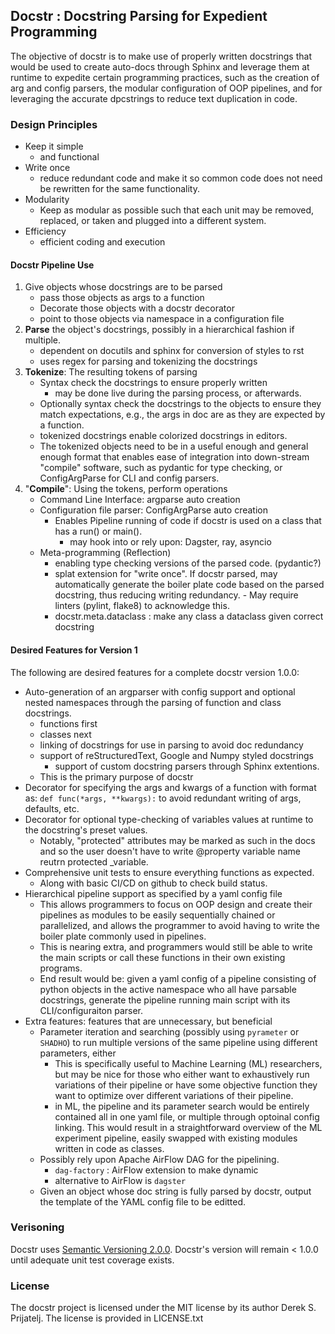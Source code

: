 ## Docstr : Docstring Parsing for Expedient Programming

The objective of docstr is to make use of properly written docstrings that would be used to create auto-docs through Sphinx and leverage them at runtime to expedite certain programming practices, such as the creation of arg and config parsers, the modular configuration of OOP pipelines, and for leveraging the accurate dpcstrings to reduce text duplication in code.

### Design Principles

- Keep it simple
    - and functional
- Write once
    - reduce redundant code and make it so common code does not need be rewritten for the same functionality.
- Modularity
    - Keep as modular as possible such that each unit may be removed, replaced, or taken and plugged into a different system.
- Efficiency
    - efficient coding and execution

#### Docstr Pipeline Use

1. Give objects whose docstrings are to be parsed
    - pass those objects as args to a function
    - Decorate those objects with a docstr decorator
    - point to those objects via namespace in a configuration file
2. **Parse** the object's docstrings, possibly in a hierarchical fashion if multiple.
    - dependent on docutils and sphinx for conversion of styles to rst
    - uses regex for parsing and tokenizing the docstrings
3. **Tokenize**: The resulting tokens of parsing
    - Syntax check the docstrings to ensure properly written
        - may be done live during the parsing process, or afterwards.
    - Optionally syntax check the docstrings to the objects to ensure they match expectations, e.g., the args in doc are as they are expected by a function.
    - tokenized docstrings enable colorized docstrings in editors.
    - The tokenized objects need to be in a useful enough and general enough format that enables ease of integration into down-stream "compile" software, such as pydantic for type checking, or ConfigArgParse for CLI and config parsers.
4. "**Compile**": Using the tokens, perform operations
    - Command Line Interface: argparse auto creation
    - Configuration file parser: ConfigArgParse auto creation
        - Enables Pipeline running of code if docstr is used on a class that has a run() or main().
            - may hook into or rely upon: Dagster, ray, asyncio
    - Meta-programming (Reflection)
        - enabling type checking versions of the parsed code. (pydantic?)
        - splat extension for "write once".
            If docstr parsed, may automatically generate the boiler plate code based on the parsed docstring, thus reducing writing redundancy.
                - May require linters (pylint, flake8) to acknowledge this.
        - docstr.meta.dataclass : make any class a dataclass given correct docstring

#### Desired Features for Version 1

The following are desired features for a complete docstr version 1.0.0:

- Auto-generation of an argparser with config support and optional nested namespaces through the parsing of function and class docstrings.
    - functions first
    - classes next
    - linking of docstrings for use in parsing to avoid doc redundancy
    - support of reStructuredText, Google and Numpy styled docstrings
        - support of custom docstring parsers through Sphinx extentions.
    - This is the primary purpose of docstr
- Decorator for specifying the args and kwargs of a function with format as:
    `def func(*args, **kwargs):` to avoid redundant writing of args, defaults, etc.
- Decorator for optional type-checking of variables values at runtime to the
  docstring's preset values.
    - Notably, "protected" attributes may be marked as such in the docs and so the user doesn't have to write @property variable name reutrn protected \_variable.
- Comprehensive unit tests to ensure everything functions as expected.
    - Along with basic CI/CD on github to check build status.
- Hierarchical pipeline support as specified by a yaml config file
    - This allows programmers to focus on OOP design and create their pipelines as modules to be easily sequentially chained or parallelized, and allows the programmer to avoid having to write the boiler plate commonly used in pipelines.
    - This is nearing extra, and programmers would still be able to write the main scripts or call these functions in their own existing programs.
    - End result would be: given a yaml config of a pipeline consisting of python objects in the active namespace who all have parsable docstrings, generate the pipeline running main script with its CLI/configuraiton parser.
- Extra features: features that are unnecessary, but beneficial
    - Parameter iteration and searching (possibly using `pyrameter` or `SHADHO`) to run multiple versions of the same pipeline using different parameters, either
        - This is specifically useful to Machine Learning (ML) researchers, but may be nice for those who either want to exhaustively run variations of their pipeline or have some objective function they want to optimize over different variations of their pipeline.
        - in ML, the pipeline and its parameter search would be entirely contained all in one yaml file, or multiple through optoinal config linking.
            This would result in a straightforward overview of the ML experiment pipeline, easily swapped with existing modules written in code as classes.
    - Possibly rely upon Apache AirFlow DAG for the pipelining.
        - `dag-factory` : AirFlow extension to make dynamic
        - alternative to AirFlow is `dagster`
    - Given an object whose doc string is fully parsed by docstr, output the template of the YAML config file to be editted.

### Verisoning

Docstr uses [Semantic Versioning 2.0.0](https://semver.org/spec/v2.0.0.html).
Docstr's version will remain < 1.0.0 until adequate unit test coverage exists.

### License

The docstr project is licensed under the MIT license by its author Derek S. Prijatelj.
The license is provided in LICENSE.txt
